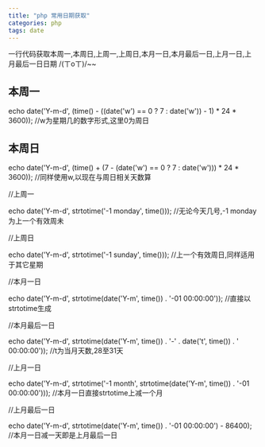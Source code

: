 ```yaml
---
title: "php 常用日期获取"
categories: php
tags: date
---
```


一行代码获取本周一,本周日,上周一,上周日,本月一日,本月最后一日,上月一日,上月最后一日日期 /(ㄒoㄒ)/~~

## 本周一

echo date('Y-m-d', (time() - ((date('w') == 0 ? 7 : date('w')) - 1) * 24 * 3600)); //w为星期几的数字形式,这里0为周日


## 本周日

echo date('Y-m-d', (time() + (7 - (date('w') == 0 ? 7 : date('w'))) * 24 * 3600)); //同样使用w,以现在与周日相关天数算


//上周一

echo date('Y-m-d', strtotime('-1 monday', time())); //无论今天几号,-1 monday为上一个有效周未


//上周日

echo date('Y-m-d', strtotime('-1 sunday', time())); //上一个有效周日,同样适用于其它星期


//本月一日

echo date('Y-m-d', strtotime(date('Y-m', time()) . '-01 00:00:00')); //直接以strtotime生成


//本月最后一日

echo date('Y-m-d', strtotime(date('Y-m', time()) . '-' . date('t', time()) . ' 00:00:00')); //t为当月天数,28至31天


//上月一日

echo date('Y-m-d', strtotime('-1 month', strtotime(date('Y-m', time()) . '-01 00:00:00'))); //本月一日直接strtotime上减一个月


//上月最后一日

echo date('Y-m-d', strtotime(date('Y-m', time()) . '-01 00:00:00') - 86400); //本月一日减一天即是上月最后一日